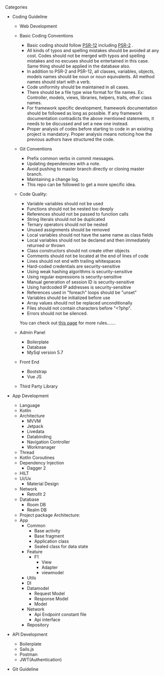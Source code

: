 Categories
* Coding Guideline
    * Web Development
	* Basic Coding Conventions
		* Basic coding should follow <a href="https://www.php-fig.org/psr/psr-12/">PSR-12</a> including <a href="https://www.php-fig.org/psr/psr-2/">PSR-2</a> .
		* All kinds of typos and spelling mistakes should be avoided at any cost. Codes should not be merged with typos and spelling mistakes and no excuses should be entertained in this case. Same thing should be applied in the database also. 
		* In addition to PSR-2 and PSR-12, all classes, variables, objects, models names should be noun or noun equivalents. All method names should start with a verb. 
		* Code uniformity should be maintained in all cases. 
		* There should be a file type wise format for file names. Ex: Controller, models, views, libraries, helpers, traits, other class names. 
		* For framework specific development, framework documentation should be followed as long as possible. If any framework documentation contradicts the above mentioned statements, it needs to be discussed and set a new one instead. 
		* Proper analysis of codes before starting to code in an existing project is mandatory. Proper analysis means noticing how the previous authors have structured the code. 
	* Git Conventions
		* Prefix common verbs in commit messages. 
		* Updating dependencies with a note. 
		* Avoid pushing to master branch directly or cloning master branch. 
		* Maintaining a change log. 
		* This repo can be followed to get a more specific idea.
	* Code Quality:
		* Variable variables should not be used
		* Functions should not be nested too deeply
		* References should not be passed to function calls
		* String literals should not be duplicated
		* Ternary operators should not be nested
		* Unused assignments should be removed
		* Local variables should not have the same name as class fields
		* Local variables should not be declared and then immediately returned or thrown
		* Class constructors should not create other objects
		* Comments should not be located at the end of lines of code
		* Lines should not end with trailing whitespaces
		* Hard-coded credentials are security-sensitive
		* Using weak hashing algorithms is security-sensitive
		* Using regular expressions is security-sensitive
		* Manual generation of session ID is security-sensitive
		* Using hardcoded IP addresses is security-sensitive
		* References used in "foreach" loops should be "unset"
		* Variables should be initialized before use
		* Array values should not be replaced unconditionally
		* Files should not contain characters before "<?php".
		* Errors should not be silenced.

		You can check out <a href="https://rules.sonarsource.com/php">this page</a> for more rules…….
    * Admin Panel
        * Boilerplate
        * Database
        * MySql version 5.7
    * Front End
        * Bootstrap
        * Vue JS
    * Third Party Library
* App Development
    * Language
	* Kotlin
    * Architecture
        * MVVM
        * Jetpack
		* Livedata
		* Databinding
		* Navigation Controller
		* Workmanager
    * Thread
	* Kotlin Coroutines
    * Dependency Injection
        * Dagger 2
	* HILT
    * Ui/Ux
        * Material Design
    * Network
        * Retrofit 2
    * Database 
        * Room DB
        * Realm DB
    * Project package Architecture: 
	* App
		* Common
			* Base activity 
			* Base fragment 
			* Application class 
			* Sealed class for data state 
		* Feature 
			* F1 
				* View 
				* Adapter 
				* viewmodel 
		* Utils 
		* DI 
		* Datamodel 
			* Request Model 
			* Response Model 
			* Model 
		* Network 
			* Api Endpoint constant file 
			* Api interface  
		* Repository 
 
 
    
    
    
* API Development
    * Boilerplate
    * Sails.js
    * Postman
    * JWT(Authentication)
* Git Guideline
